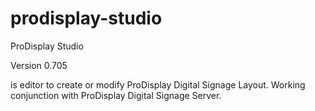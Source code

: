 prodisplay-studio
=================

ProDisplay Studio

Version 0.705

is editor to create or modify ProDisplay Digital Signage Layout.
Working conjunction with ProDisplay Digital Signage Server.
